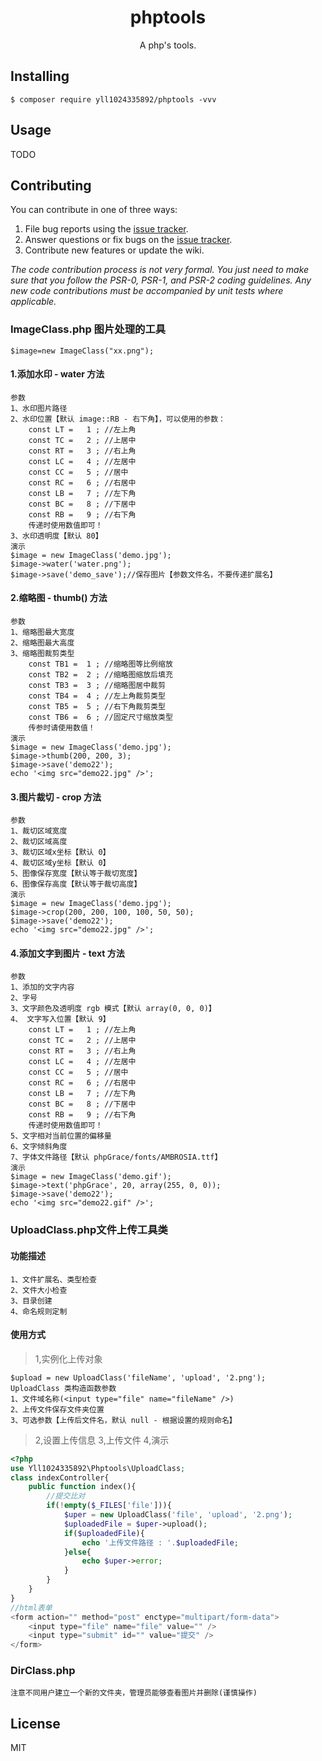 <h1 align="center"> phptools </h1>

<p align="center"> A  php's tools.</p>


## Installing

```shell
$ composer require yll1024335892/phptools -vvv
```

## Usage

TODO

## Contributing

You can contribute in one of three ways:

1. File bug reports using the [issue tracker](https://github.com/yll1024335892/phptools/issues).
2. Answer questions or fix bugs on the [issue tracker](https://github.com/yll1024335892/phptools/issues).
3. Contribute new features or update the wiki.

_The code contribution process is not very formal. You just need to make sure that you follow the PSR-0, PSR-1, and PSR-2 coding guidelines. Any new code contributions must be accompanied by unit tests where applicable._
### ImageClass.php 图片处理的工具
```shell
$image=new ImageClass("xx.png");
```
#### 1.添加水印 - water 方法
```shell
参数
1、水印图片路径
2、水印位置【默认 image::RB - 右下角】，可以使用的参数：
    const LT =   1 ; //左上角
    const TC =   2 ; //上居中
    const RT =   3 ; //右上角
    const LC =   4 ; //左居中
    const CC =   5 ; //居中
    const RC =   6 ; //右居中
    const LB =   7 ; //左下角
    const BC =   8 ; //下居中
    const RB =   9 ; //右下角
    传递时使用数值即可！
3、水印透明度【默认 80】
演示
$image = new ImageClass('demo.jpg');
$image->water('water.png');
$image->save('demo_save');//保存图片【参数文件名，不要传递扩展名】
```
#### 2.缩略图 - thumb() 方法
```shell
参数
1、缩略图最大宽度
2、缩略图最大高度
3、缩略图裁剪类型
    const TB1 =  1 ; //缩略图等比例缩放
    const TB2 =  2 ; //缩略图缩放后填充
    const TB3 =  3 ; //缩略图居中裁剪
    const TB4 =  4 ; //左上角裁剪类型
    const TB5 =  5 ; //右下角裁剪类型
    const TB6 =  6 ; //固定尺寸缩放类型
    传参时请使用数值！
演示
$image = new ImageClass('demo.jpg');
$image->thumb(200, 200, 3);
$image->save('demo22');
echo '<img src="demo22.jpg" />';
```
#### 3.图片裁切 - crop 方法
```shell
参数
1、裁切区域宽度
2、裁切区域高度
3、裁切区域x坐标【默认 0】
4、裁切区域y坐标【默认 0】
5、图像保存宽度【默认等于裁切宽度】
6、图像保存高度【默认等于裁切高度】
演示
$image = new ImageClass('demo.jpg');
$image->crop(200, 200, 100, 100, 50, 50);
$image->save('demo22');
echo '<img src="demo22.jpg" />';
```
#### 4.添加文字到图片 - text 方法
```shell
参数
1、添加的文字内容
2、字号
3、文字颜色及透明度 rgb 模式【默认 array(0, 0, 0)】
4、 文字写入位置【默认 9】
    const LT =   1 ; //左上角
    const TC =   2 ; //上居中
    const RT =   3 ; //右上角
    const LC =   4 ; //左居中
    const CC =   5 ; //居中
    const RC =   6 ; //右居中
    const LB =   7 ; //左下角
    const BC =   8 ; //下居中
    const RB =   9 ; //右下角
    传递时使用数值即可！
5、文字相对当前位置的偏移量
6、文字倾斜角度
7、字体文件路径【默认 phpGrace/fonts/AMBROSIA.ttf】
演示
$image = new ImageClass('demo.gif');
$image->text('phpGrace', 20, array(255, 0, 0));
$image->save('demo22');
echo '<img src="demo22.gif" />';
```

### UploadClass.php文件上传工具类
####    功能描述
```shell
1、文件扩展名、类型检查
2、文件大小检查
3、目录创建
4、命名规则定制
```
####    使用方式
> 1,实例化上传对象
```
$upload = new UploadClass('fileName', 'upload', '2.png');
UploadClass 类构造函数参数
1、文件域名称(<input type="file" name="fileName" />)
2、上传文件保存文件夹位置
3、可选参数【上传后文件名，默认 null - 根据设置的规则命名】
```
> 2,设置上传信息
> 3,上传文件
> 4,演示
```php
<?php
use Yll1024335892\Phptools\UploadClass;
class indexController{
    public function index(){
        //提交比对
        if(!empty($_FILES['file'])){
            $uper = new UploadClass('file', 'upload', '2.png');
            $uploadedFile = $uper->upload();
            if($uploadedFile){
                echo '上传文件路径 : '.$uploadedFile;
            }else{
                echo $uper->error;
            }
        }
    }
}
//html表单
<form action="" method="post" enctype="multipart/form-data">
    <input type="file" name="file" value="" />
    <input type="submit" id="" value="提交" />
</form>
```


### DirClass.php
```shell
注意不同用户建立一个新的文件夹，管理员能够查看图片并删除(谨慎操作)
```


## License

MIT
